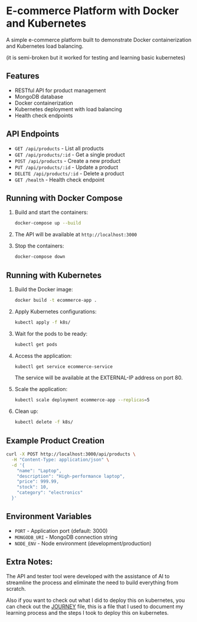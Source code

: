 # E-commerce Platform with Docker and Kubernetes

A simple e-commerce platform built to demonstrate Docker containerization and Kubernetes load balancing.

(it is semi-broken but it worked for testing and learning basic kubernetes)

## Features

- RESTful API for product management
- MongoDB database
- Docker containerization
- Kubernetes deployment with load balancing
- Health check endpoints

## API Endpoints

- `GET /api/products` - List all products
- `GET /api/products/:id` - Get a single product
- `POST /api/products` - Create a new product
- `PUT /api/products/:id` - Update a product
- `DELETE /api/products/:id` - Delete a product
- `GET /health` - Health check endpoint

## Running with Docker Compose

1. Build and start the containers:
   ```bash
   docker-compose up --build
   ```

2. The API will be available at `http://localhost:3000`

3. Stop the containers:
   ```bash
   docker-compose down
   ```

## Running with Kubernetes

1. Build the Docker image:
   ```bash
   docker build -t ecommerce-app .
   ```

2. Apply Kubernetes configurations:
   ```bash
   kubectl apply -f k8s/
   ```

3. Wait for the pods to be ready:
   ```bash
   kubectl get pods
   ```

4. Access the application:
   ```bash
   kubectl get service ecommerce-service
   ```
   The service will be available at the EXTERNAL-IP address on port 80.

5. Scale the application:
   ```bash
   kubectl scale deployment ecommerce-app --replicas=5
   ```

6. Clean up:
   ```bash
   kubectl delete -f k8s/
   ```

## Example Product Creation

```bash
curl -X POST http://localhost:3000/api/products \
  -H "Content-Type: application/json" \
  -d '{
    "name": "Laptop",
    "description": "High-performance laptop",
    "price": 999.99,
    "stock": 10,
    "category": "electronics"
  }'
```

## Environment Variables

- `PORT` - Application port (default: 3000)
- `MONGODB_URI` - MongoDB connection string
- `NODE_ENV` - Node environment (development/production)

## Extra Notes:

The API and tester tool were developed with the assistance of AI to streamline the process and eliminate the need to build everything from scratch.

Also if you want to check out what I did to deploy this on kubernetes, you can check out the [JOURNEY](JOURNEY.md) file, this is a file that I used to document my learning process and the steps I took to deploy this on kubernetes.
